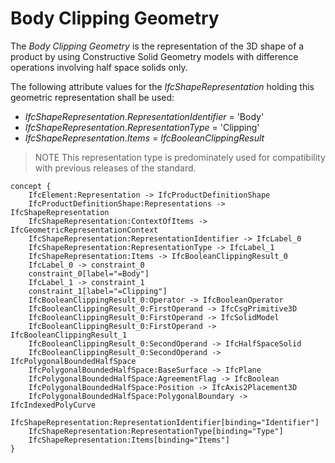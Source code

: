 Body Clipping Geometry
======================

The _Body Clipping Geometry_ is the representation of the 3D shape of a product by using Constructive Solid Geometry models with difference operations involving half space solids only.

The following attribute values for the _IfcShapeRepresentation_ holding this geometric representation shall be used:

* _IfcShapeRepresentation_._RepresentationIdentifier_ = 'Body'
* _IfcShapeRepresentation_._RepresentationType_ = 'Clipping'
* _IfcShapeRepresentation_._Items_ = _IfcBooleanClippingResult_

> NOTE This representation type is predominately used for compatibility with previous releases of the standard.

```
concept {
    IfcElement:Representation -> IfcProductDefinitionShape
    IfcProductDefinitionShape:Representations -> IfcShapeRepresentation
    IfcShapeRepresentation:ContextOfItems -> IfcGeometricRepresentationContext
    IfcShapeRepresentation:RepresentationIdentifier -> IfcLabel_0
    IfcShapeRepresentation:RepresentationType -> IfcLabel_1
    IfcShapeRepresentation:Items -> IfcBooleanClippingResult_0
    IfcLabel_0 -> constraint_0
    constraint_0[label="=Body"]
    IfcLabel_1 -> constraint_1
    constraint_1[label="=Clipping"]
    IfcBooleanClippingResult_0:Operator -> IfcBooleanOperator
    IfcBooleanClippingResult_0:FirstOperand -> IfcCsgPrimitive3D
    IfcBooleanClippingResult_0:FirstOperand -> IfcSolidModel
    IfcBooleanClippingResult_0:FirstOperand -> IfcBooleanClippingResult_1
    IfcBooleanClippingResult_0:SecondOperand -> IfcHalfSpaceSolid
    IfcBooleanClippingResult_0:SecondOperand -> IfcPolygonalBoundedHalfSpace
    IfcPolygonalBoundedHalfSpace:BaseSurface -> IfcPlane
    IfcPolygonalBoundedHalfSpace:AgreementFlag -> IfcBoolean
    IfcPolygonalBoundedHalfSpace:Position -> IfcAxis2Placement3D
    IfcPolygonalBoundedHalfSpace:PolygonalBoundary -> IfcIndexedPolyCurve
    IfcShapeRepresentation:RepresentationIdentifier[binding="Identifier"]
    IfcShapeRepresentation:RepresentationType[binding="Type"]
    IfcShapeRepresentation:Items[binding="Items"]
}
```
